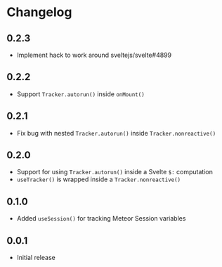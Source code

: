 # Changelog

## 0.2.3
- Implement hack to work around sveltejs/svelte#4899

## 0.2.2
- Support `Tracker.autorun()` inside `onMount()`

## 0.2.1
- Fix bug with nested `Tracker.autorun()` inside `Tracker.nonreactive()`

## 0.2.0
- Support for using `Tracker.autorun()` inside a Svelte `$:` computation
- `useTracker()` is wrapped inside a `Tracker.nonreactive()`

## 0.1.0
- Added `useSession()` for tracking Meteor Session variables

## 0.0.1
- Initial release
